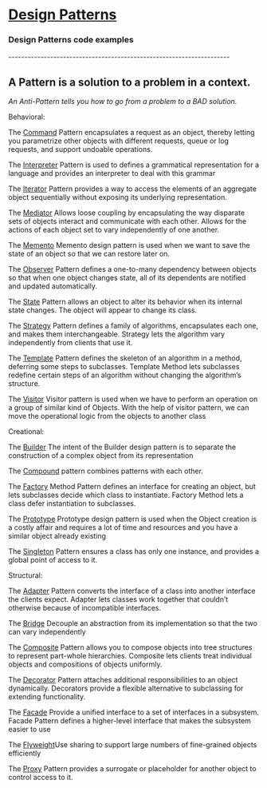<a href="https://ancientmariner.github.io/">Design Patterns</a>
===============

<h3>Design Patterns code examples</h3>
---------------------------------------------------------------------

A Pattern is a solution to a problem in a context.
---
<i>An Anti-Pattern tells you how to go from a problem to a BAD solution.</i>

Behavioral:

The <a href="https://github.com/AncientMariner/Patterns/tree/master/src/main/java/org/xander/behavioral/Command">Command</a> Pattern encapsulates a request as an object, thereby letting you parametrize other objects with different requests, queue or log requests, and support undoable operations.

The <a href="https://github.com/AncientMariner/Patterns/tree/master/src/main/java/org/xander/behavioral/Interpreter">Interpreter</a> Pattern is used to defines a grammatical representation for a language and provides an interpreter to deal with this grammar

The <a href="https://github.com/AncientMariner/Patterns/tree/master/src/main/java/org/xander/behavioral/Iterator">Iterator</a> Pattern provides a way to access the elements of an aggregate object sequentially without exposing its underlying representation.

The <a href="https://github.com/AncientMariner/Patterns/tree/master/src/main/java/org/xander/behavioral/Mediator">Mediator</a> Allows loose coupling by encapsulating the way disparate sets of objects interact and communicate with each other. Allows for the actions of each object set to vary independently of one another.

The <a href="https://github.com/AncientMariner/Patterns/tree/master/src/main/java/org/xander/behavioral/Memento">Memento</a> Memento design pattern is used when we want to save the state of an object so that we can restore later on.

The <a href="https://github.com/AncientMariner/Patterns/tree/master/src/main/java/org/xander/behavioral/Observer">Observer</a> Pattern defines a one-to-many dependency between objects so that when one object changes state, all of its dependents are notified and updated automatically.

The <a href="https://github.com/AncientMariner/Patterns/tree/master/src/main/java/org/xander/behavioral/State">State</a> Pattern allows an object to alter its behavior when its internal state changes. The object will appear to change its class.

The <a href="https://github.com/AncientMariner/Patterns/tree/master/src/main/java/org/xander/behavioral/Strategy">Strategy</a> Pattern defines a family of algorithms, encapsulates each one, and makes them interchangeable. Strategy lets the algorithm vary independently from clients that use it.

The <a href="https://github.com/AncientMariner/Patterns/tree/master/src/main/java/org/xander/behavioral/Template">Template</a> Pattern defines the skeleton of an algorithm in a method, deferring some steps to subclasses. Template Method lets subclasses redefine certain steps of an algorithm without changing the algorithm’s structure.

The <a href="https://github.com/AncientMariner/Patterns/tree/master/src/main/java/org/xander/behavioral/Visitor">Visitor</a> Visitor pattern is used when we have to perform an operation on a group of similar kind of Objects. With the help of visitor pattern, we can move the operational logic from the objects to another class

Creational:

The <a href="https://github.com/AncientMariner/Patterns/tree/master/src/main/java/org/xander/creational/Builder">Builder</a> The intent of the Builder design pattern is to separate the construction of a complex object from its representation

The <a href="https://github.com/AncientMariner/Patterns/tree/master/src/main/java/org/xander/creational/Compound">Compound</a> pattern combines patterns with each other.

The <a href="https://github.com/AncientMariner/Patterns/tree/master/src/main/java/org/xander/creational/Factory">Factory</a> Method Pattern defines an interface for creating an object, but lets subclasses decide which class to instantiate. Factory Method lets a class defer instantiation to subclasses.

The <a href="https://github.com/AncientMariner/Patterns/tree/master/src/main/java/org/xander/creational/Prototype">Prototype</a> Prototype design pattern is used when the Object creation is a costly affair and requires a lot of time and resources and you have a similar object already existing

The <a href="https://github.com/AncientMariner/Patterns/tree/master/src/main/java/org/xander/creational/Singleton">Singleton</a> Pattern ensures a class has only one instance, and provides a global point of access to it.

Structural:

The <a href="https://github.com/AncientMariner/Patterns/tree/master/src/main/java/org/xander/structural/Adapter">Adapter</a> Pattern converts the interface of a class into another interface the clients expect. Adapter lets classes work together that couldn’t otherwise because of incompatible interfaces.

The <a href="https://github.com/AncientMariner/Patterns/tree/master/src/main/java/org/xander/structural/Bridge">Bridge</a> Decouple an abstraction from its implementation so that the two can vary independently

The <a href="https://github.com/AncientMariner/Patterns/tree/master/src/main/java/org/xander/structural/Composite">Composite</a> Pattern allows you to compose objects into tree structures to represent part-whole hierarchies. Composite lets clients treat individual objects and compositions of objects uniformly.

The <a href="https://github.com/AncientMariner/Patterns/tree/master/src/main/java/org/xander/structural/Decorator">Decorator</a> Pattern attaches additional responsibilities to an object dynamically. Decorators provide a flexible alternative to subclassing for extending functionality.

The <a href="https://github.com/AncientMariner/Patterns/tree/master/src/main/java/org/xander/structural/Facade">Facade</a> Provide a unified interface to a set of interfaces in a subsystem. Facade Pattern defines a higher-level interface that makes the subsystem easier to use

The <a href="https://github.com/AncientMariner/Patterns/tree/master/src/main/java/org/xander/structural/Flyweight"> Flyweight</a>Use sharing to support large numbers of fine-grained objects efficiently

The <a href="https://github.com/AncientMariner/Patterns/tree/master/src/main/java/org/xander/structural/Proxy">Proxy</a> Pattern provides a surrogate or placeholder for another object to control access to it.
